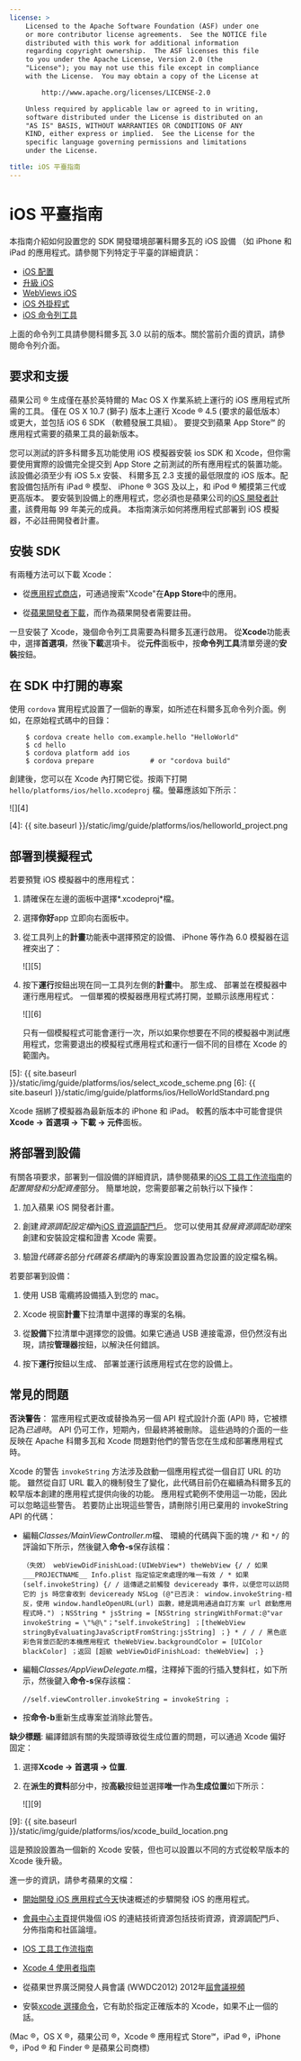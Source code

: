 ```yaml
---
license: >
    Licensed to the Apache Software Foundation (ASF) under one
    or more contributor license agreements.  See the NOTICE file
    distributed with this work for additional information
    regarding copyright ownership.  The ASF licenses this file
    to you under the Apache License, Version 2.0 (the
    "License"); you may not use this file except in compliance
    with the License.  You may obtain a copy of the License at

        http://www.apache.org/licenses/LICENSE-2.0

    Unless required by applicable law or agreed to in writing,
    software distributed under the License is distributed on an
    "AS IS" BASIS, WITHOUT WARRANTIES OR CONDITIONS OF ANY
    KIND, either express or implied.  See the License for the
    specific language governing permissions and limitations
    under the License.

title: iOS 平臺指南
---
```


# iOS 平臺指南

本指南介紹如何設置您的 SDK 開發環境部署科爾多瓦的 iOS 設備 （如 iPhone 和 iPad 的應用程式。請參閱下列特定于平臺的詳細資訊：

*   [iOS 配置](config.html)
*   [升級 iOS](upgrading.html)
*   [WebViews iOS](webview.html)
*   [iOS 外掛程式](plugin.html)
*   [iOS 命令列工具](tools.html)

上面的命令列工具請參閱科爾多瓦 3.0 以前的版本。關於當前介面的資訊，請參閱命令列介面。

## 要求和支援

蘋果公司 ® 生成僅在基於英特爾的 Mac OS X 作業系統上運行的 iOS 應用程式所需的工具。 僅在 OS X 10.7 (獅子) 版本上運行 Xcode ® 4.5 (要求的最低版本） 或更大，並包括 iOS 6 SDK （軟體發展工具組）。 要提交到蘋果 App Store℠ 的應用程式需要的蘋果工具的最新版本。

您可以測試的許多科爾多瓦功能使用 iOS 模擬器安裝 ios SDK 和 Xcode，但你需要使用實際的設備完全提交到 App Store 之前測試的所有應用程式的裝置功能。 該設備必須至少有 iOS 5.x 安裝、 科爾多瓦 2.3 支援的最低限度的 iOS 版本。配套設備包括所有 iPad ® 模型、 iPhone ® 3GS 及以上，和 iPod ® 觸摸第三代或更高版本。 要安裝到設備上的應用程式，您必須也是蘋果公司的[iOS 開發者計畫][1]，該費用每 99 年美元的成員。 本指南演示如何將應用程式部署到 iOS 模擬器，不必註冊開發者計畫。

 [1]: https://developer.apple.com/programs/ios/

## 安裝 SDK

有兩種方法可以下載 Xcode：

*   從[應用程式商店][2]，可通過搜索"Xcode"在**App Store**中的應用。

*   從[蘋果開發者下載][3]，而作為蘋果開發者需要註冊。

 [2]: https://itunes.apple.com/us/app/xcode/id497799835?mt=12
 [3]: https://developer.apple.com/downloads/index.action

一旦安裝了 Xcode，幾個命令列工具需要為科爾多瓦運行啟用。 從**Xcode**功能表中，選擇**首選項**，然後**下載**選項卡。 從**元件**面板中，按**命令列工具**清單旁邊的**安裝**按鈕。

## 在 SDK 中打開的專案

使用 `cordova` 實用程式設置了一個新的專案，如所述在科爾多瓦命令列介面。例如，在原始程式碼中的目錄：

        $ cordova create hello com.example.hello "HelloWorld"
        $ cd hello
        $ cordova platform add ios
        $ cordova prepare              # or "cordova build"
    

創建後，您可以在 Xcode 內打開它從。按兩下打開 `hello/platforms/ios/hello.xcodeproj` 檔。螢幕應該如下所示：

![][4]

 [4]: {{ site.baseurl }}/static/img/guide/platforms/ios/helloworld_project.png

## 部署到模擬程式

若要預覽 iOS 模擬器中的應用程式：

1.  請確保在左邊的面板中選擇*.xcodeproj*檔。

2.  選擇**你好**app 立即向右面板中。

3.  從工具列上的**計畫**功能表中選擇預定的設備、 iPhone 等作為 6.0 模擬器在這裡突出了：
    
    ![][5]

4.  按下**運行**按鈕出現在同一工具列左側的**計畫**中。 那生成、 部署並在模擬器中運行應用程式。 一個單獨的模擬器應用程式將打開，並顯示該應用程式：
    
    ![][6]
    
    只有一個模擬程式可能會運行一次，所以如果你想要在不同的模擬器中測試應用程式，您需要退出的模擬程式應用程式和運行一個不同的目標在 Xcode 的範圍內。

 [5]: {{ site.baseurl }}/static/img/guide/platforms/ios/select_xcode_scheme.png
 [6]: {{ site.baseurl }}/static/img/guide/platforms/ios/HelloWorldStandard.png

Xcode 捆綁了模擬器為最新版本的 iPhone 和 iPad。 較舊的版本中可能會提供**Xcode → 首選項 → 下載 → 元件**面板。

## 將部署到設備

有關各項要求，部署到一個設備的詳細資訊，請參閱蘋果的[iOS 工具工作流指南][7]的*配置開發和分配資產*部分。 簡單地說，您需要部署之前執行以下操作：

 [7]: http://developer.apple.com/library/ios/#documentation/Xcode/Conceptual/ios_development_workflow/00-About_the_iOS_Application_Development_Workflow/introduction.html#//apple_ref/doc/uid/TP40007959

1.  加入蘋果 iOS 開發者計畫。

2.  創建*資源調配設定檔*內[iOS 資源調配門戶][8]。 您可以使用其*發展資源調配助理*來創建和安裝設定檔和證書 Xcode 需要。

3.  驗證*代碼簽名*部分*代碼簽名標識*內的專案設置設置為您設置的設定檔名稱。

 [8]: https://developer.apple.com/ios/manage/overview/index.action

若要部署到設備：

1.  使用 USB 電纜將設備插入到您的 mac。

2.  Xcode 視窗**計畫**下拉清單中選擇的專案的名稱。

3.  從**設備**下拉清單中選擇您的設備。如果它通過 USB 連接電源，但仍然沒有出現，請按**管理器**按鈕，以解決任何錯誤。

4.  按下**運行**按鈕以生成、 部署並運行該應用程式在您的設備上。

## 常見的問題

**否決警告**： 當應用程式更改或替換為另一個 API 程式設計介面 (API) 時，它被標記為*已過時*。 API 仍可工作，短期內，但最終將被刪除。 這些過時的介面的一些反映在 Apache 科爾多瓦和 Xcode 問題對他們的警告您在生成和部署應用程式時。

Xcode 的警告 `invokeString` 方法涉及啟動一個應用程式從一個自訂 URL 的功能。 雖然從自訂 URL 載入的機制發生了變化，此代碼目前仍在繼續為科爾多瓦的較早版本創建的應用程式提供向後的功能。 應用程式範例不使用這一功能，因此可以忽略這些警告。 若要防止出現這些警告，請刪除引用已棄用的 invokeString API 的代碼：

*   編輯*Classes/MainViewController.m*檔、 環繞的代碼與下面的塊 `/*` 和 `*/` 的評論如下所示，然後鍵入**命令-s**保存該檔：
    
        （失效） webViewDidFinishLoad:(UIWebView*) theWebView {/ / 如果 ___PROJECTNAME__ Info.plist 指定協定來處理的唯一有效 / * 如果 (self.invokeString) {/ / 這傳遞之前觸發 deviceready 事件，以便您可以訪問它的 js 時您會收到 deviceready NSLog (@"已否決： window.invokeString-相反，使用 window.handleOpenURL(url) 函數，總是調用通過自訂方案 url 啟動應用程式時.") ；NSString * jsString = [NSString stringWithFormat:@"var invokeString = \"%@\"；"self.invokeString] ；[theWebView stringByEvaluatingJavaScriptFromString:jsString] ；} * / / / 黑色底彩色背景匹配的本機應用程式 theWebView.backgroundColor = [UIColor blackColor] ；返回 [超級 webViewDidFinishLoad: theWebView] ；}
        

*   編輯*Classes/AppViewDelegate.m*檔，注釋掉下面的行插入雙斜杠，如下所示，然後鍵入**命令-s**保存該檔：
    
        //self.viewController.invokeString = invokeString ；
        

*   按**命令-b**重新生成專案並消除此警告。

<!-- Does this fix only last until the next "cordova prepare"? -->

**缺少標題**: 編譯錯誤有關的失蹤頭導致從生成位置的問題，可以通過 Xcode 偏好固定：

1.  選擇**Xcode → 首選項 → 位置**.

2.  在**派生的資料**部分中，按**高級**按鈕並選擇**唯一**作為**生成位置**如下所示：
    
    ![][9]

 [9]: {{ site.baseurl }}/static/img/guide/platforms/ios/xcode_build_location.png

這是預設設置為一個新的 Xcode 安裝，但也可以設置以不同的方式從較早版本的 Xcode 後升級。

進一步的資訊，請參考蘋果的文檔：

*   [開始開發 iOS 應用程式今天][10]快速概述的步驟開發 iOS 的應用程式。

*   [會員中心主頁][11]提供幾個 iOS 的連結技術資源包括技術資源，資源調配門戶、 分佈指南和社區論壇。

*   [IOS 工具工作流指南][7]

*   [Xcode 4 使用者指南][12]

*   從蘋果世界廣泛開發人員會議 (WWDC2012) 2012年[屆會議視頻][13]

*   安裝[xcode 選擇命令][14]，它有助於指定正確版本的 Xcode，如果不止一個的話。

 [10]: http://developer.apple.com/library/ios/#referencelibrary/GettingStarted/RoadMapiOS/index.html#//apple_ref/doc/uid/TP40011343
 [11]: https://developer.apple.com/membercenter/index.action
 [12]: http://developer.apple.com/library/ios/#documentation/ToolsLanguages/Conceptual/Xcode4UserGuide/000-About_Xcode/about.html#//apple_ref/doc/uid/TP40010215
 [13]: https://developer.apple.com/videos/wwdc/2012/
 [14]: http://developer.apple.com/library/mac/#documentation/Darwin/Reference/ManPages/man1/xcode-select.1.html

(Mac ®，OS X ®，蘋果公司 ®，Xcode ® 應用程式 Store℠，iPad ®，iPhone ®，iPod ® 和 Finder ® 是蘋果公司商標)
